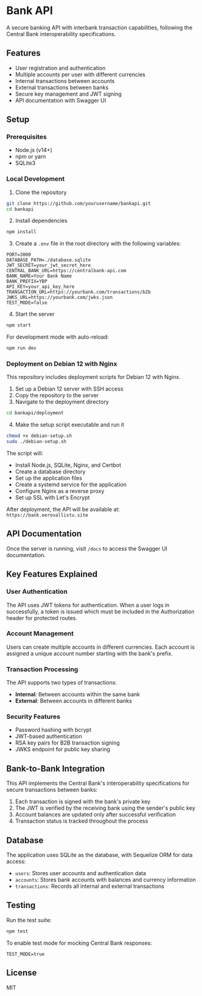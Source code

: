 # Bank API

A secure banking API with interbank transaction capabilities, following the Central Bank interoperability specifications.

## Features

- User registration and authentication
- Multiple accounts per user with different currencies
- Internal transactions between accounts
- External transactions between banks
- Secure key management and JWT signing
- API documentation with Swagger UI

## Setup

### Prerequisites

- Node.js (v14+)
- npm or yarn
- SQLite3

### Local Development

1. Clone the repository
```bash
git clone https://github.com/yourusername/bankapi.git
cd bankapi
```

2. Install dependencies
```bash
npm install
```

3. Create a `.env` file in the root directory with the following variables:
```
PORT=3000
DATABASE_PATH=./database.sqlite
JWT_SECRET=your_jwt_secret_here
CENTRAL_BANK_URL=https://centralbank-api.com
BANK_NAME=Your Bank Name
BANK_PREFIX=YBP
API_KEY=your_api_key_here
TRANSACTION_URL=https://yourbank.com/transactions/b2b
JWKS_URL=https://yourbank.com/jwks.json
TEST_MODE=false
```

4. Start the server
```bash
npm start
```

For development mode with auto-reload:
```bash
npm run dev
```

### Deployment on Debian 12 with Nginx

This repository includes deployment scripts for Debian 12 with Nginx.

1. Set up a Debian 12 server with SSH access
2. Copy the repository to the server
3. Navigate to the deployment directory
```bash
cd bankapi/deployment
```

4. Make the setup script executable and run it
```bash
chmod +x debian-setup.sh
sudo ./debian-setup.sh
```

The script will:
- Install Node.js, SQLite, Nginx, and Certbot
- Create a database directory
- Set up the application files
- Create a systemd service for the application
- Configure Nginx as a reverse proxy
- Set up SSL with Let's Encrypt

After deployment, the API will be available at: `https://bank.eerovallistu.site`

## API Documentation

Once the server is running, visit `/docs` to access the Swagger UI documentation.

## Key Features Explained

### User Authentication

The API uses JWT tokens for authentication. When a user logs in successfully, a token is issued which must be included in the Authorization header for protected routes.

### Account Management

Users can create multiple accounts in different currencies. Each account is assigned a unique account number starting with the bank's prefix.

### Transaction Processing

The API supports two types of transactions:
- **Internal**: Between accounts within the same bank
- **External**: Between accounts in different banks

### Security Features

- Password hashing with bcrypt
- JWT-based authentication
- RSA key pairs for B2B transaction signing
- JWKS endpoint for public key sharing

## Bank-to-Bank Integration

This API implements the Central Bank's interoperability specifications for secure transactions between banks:

1. Each transaction is signed with the bank's private key
2. The JWT is verified by the receiving bank using the sender's public key
3. Account balances are updated only after successful verification
4. Transaction status is tracked throughout the process

## Database

The application uses SQLite as the database, with Sequelize ORM for data access:

- `users`: Stores user accounts and authentication data
- `accounts`: Stores bank accounts with balances and currency information
- `transactions`: Records all internal and external transactions

## Testing

Run the test suite:
```bash
npm test
```

To enable test mode for mocking Central Bank responses:
```
TEST_MODE=true
```

## License

MIT
